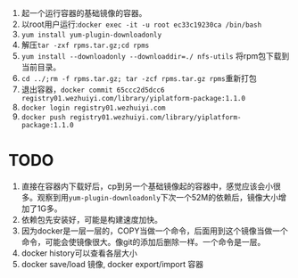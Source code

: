 1. 起一个运行容器的基础镜像的容器。
2. 以root用户运行:`docker exec -it -u root ec33c19230ca /bin/bash`
3. `yum install yum-plugin-downloadonly`
4. 解压`tar -zxf rpms.tar.gz;cd rpms`
5. `yum install --downloadonly --downloaddir=./ nfs-utils` 将rpm包下载到当前目录。
6. `cd ../;rm -f rpms.tar.gz; tar -zcf rpms.tar.gz rpms`重新打包
7. 退出容器，`docker commit 65ccc2d5dcc6 registry01.wezhuiyi.com/library/yiplatform-package:1.1.0`
8. `docker login registry01.wezhuiyi.com`
9. `docker push registry01.wezhuiyi.com/library/yiplatform-package:1.1.0`

# TODO

1. 直接在容器内下载好后，cp到另一个基础镜像起的容器中，感觉应该会小很多。观察到用`yum-plugin-downloadonly`下次一个52M的依赖后，镜像大小增加了1G多。
2. 依赖包先安装好，可能是构建速度加快。
3. 因为docker是一层一层的，COPY当做一个命令，后面用到这个镜像当做一个命令，可能会使镜像很大。像git的添加后删除一样。一个命令是一层。
4. docker history可以查看各层大小
5. docker save/load 镜像, docker export/import 容器